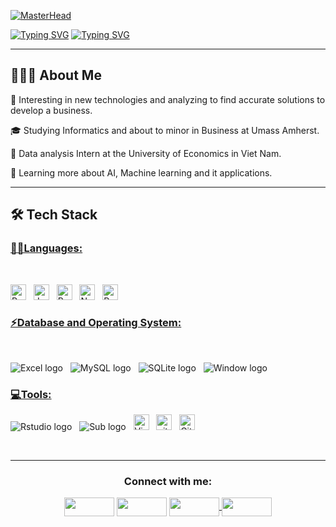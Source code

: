 [![MasterHead](https://gifdb.com/images/high/peaky-blinders-thomas-shelby-classic-cigarette-1ly427f2wvta2u29.gif)](https://github.com/NhanDoan1203)

[![Typing SVG](https://readme-typing-svg.herokuapp.com?duration=6500&color=777777&background=00000000&width=500&height=120&lines=++Hello!+I'm+Nhan+Doan+🌻)](https://git.io/typing-svg)
[![Typing SVG](https://readme-typing-svg.herokuapp.com?duration=6500&color=777777&background=00000000&width=500&height=120&lines=++Nice+to+meet+you+🌻)](https://git.io/typing-svg)

<hr>

## 👨🏻‍💻 About Me

<p> 🤔   Interesting in new technologies and analyzing to find accurate solutions to develop a business.</p>
<p> 🎓   Studying Informatics and about to minor in Business at Umass Amherst.</p>
<p> 💼   Data analysis Intern at the University of Economics in Viet Nam.</p>
<p> 🌱   Learning more about AI, Machine learning and it applications.</p>

<hr>

##  🛠  Tech Stack

### <u> 👩‍💻Languages: </u>

<br>

<span><img src = "https://img.shields.io/badge/Python-FFD43B?style=for-the-badge&logo=python&logoColor=blue" alt="Python logo"  title="Python" height="25"/></span>
&nbsp;
<span><img src = "https://img.shields.io/badge/Java-ED8B00?style=for-the-badge&logo=java&logoColor=white" alt="Java logo"  title="Java" height="25"/></span>
&nbsp;
<span><img src = "https://img.shields.io/badge/R-276DC3?style=for-the-badge&logo=r&logoColor=white" alt="R logo"  title="R" height="25"/></span>
&nbsp;
<span><img src = "https://img.shields.io/badge/Numpy-777BB4?style=for-the-badge&logo=numpy&logoColor=white" alt="Numpy logo"  title="Numpy" height="25"/></span>
&nbsp;
<span><img src = "https://img.shields.io/badge/Pandas-2C2D72?style=for-the-badge&logo=pandas&logoColor=white" alt="Pandas logo"  title="Pandas" height="25"/></span>
&nbsp;

### <u> ⚡Database and Operating System: </u>

<br>

<span><img src = "https://img.shields.io/badge/Microsoft_Excel-217346?style=for-the-badge&logo=microsoft-excel&logoColor=white" alt="Excel logo" title="Excel" heigh="25"/></span>
&nbsp;
<span><img src = "https://img.shields.io/badge/MySQL-005C84?style=for-the-badge&logo=mysql&logoColor=white" alt="MySQL logo" title="MySQL" heigh="25"/></span>
&nbsp;
<span><img src = "https://img.shields.io/badge/SQLite-07405E?style=for-the-badge&logo=sqlite&logoColor=white" alt="SQLite logo" title="SQLite" heigh="25"/></span>
&nbsp;
<span><img src = "https://img.shields.io/badge/Windows-0078D6?style=for-the-badge&logo=windows&logoColor=white" alt="Window logo" title="Window" heigh="25"/></span>
&nbsp;

### <u> 💻Tools: </u>
<span><img src = "https://img.shields.io/badge/RStudio-75AADB?style=for-the-badge&logo=RStudio&logoColor=white" alt="Rstudio logo" title="Rstudio" heigh="25"/></span>
&nbsp;
<span><img src = "https://img.shields.io/badge/sublime_text-%23575757.svg?&style=for-the-badge&logo=sublime-text&logoColor=important" alt="Sub logo" title="Sublime" heigh="25"/></span>
&nbsp;
<span><img src="https://img.shields.io/badge/VSCode-0078D4?style=for-the-badge&logo=visual%20studio%20code&logoColor=white" alt="Visual Studio Code logo" title="Visual Studio Code" height="25" /></span>
&nbsp;
<span><img src="https://img.shields.io/badge/GIT-E44C30?style=for-the-badge&logo=git&logoColor=white" alt="git logo" title="Git" height="25" /></span>
&nbsp;
<span><img src="https://img.shields.io/badge/GitHub-100000?style=for-the-badge&logo=github&logoColor=white" alt="Github logo" title="Github" height="25" /></span>
&nbsp;

<br>

<hr>
<h3 align="Center">Connect with me:</h3>
<p align="Center">
<a href="mailto:nsdoan@umass.edu" target="blank"><img align="center" src="https://img.shields.io/badge/Gmail-D14836?style=for-the-badge&logo=gmail&logoColor=white" alt="" height="30" width="80" /></a>
<a href="https://www.linkedin.com/in/nhandoan1203/" target="blank"><img align="center" src="https://img.shields.io/badge/LinkedIn-0077B5?style=for-the-badge&logo=linkedin&logoColor=white" alt="" height="30" width="80" /></a>
<a href="https://www.instagram.com/bin.nes/" target="blank"><img align="center" src="https://img.shields.io/badge/Instagram-E4405F?style=for-the-badge&logo=instagram&logoColor=white" alt="" height="30" width="80" /</a>
<a href="https://www.facebook.com/nhandoan.1203/" target="blank"><img align="center" src="https://img.shields.io/badge/Facebook-1877F2?style=for-the-badge&logo=facebook&logoColor=white" alt="" height="30" width="80" /></a>
</p>
<!---
NhanDoan1203/NhanDoan1203 is a ✨ special ✨ repository because its `README.md` (this file) appears on your GitHub profile.
You can click the Preview link to take a look at your changes.
--->
